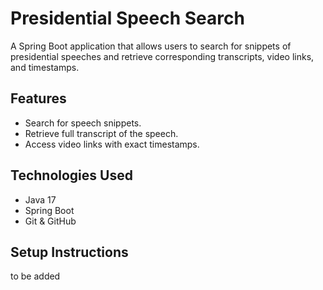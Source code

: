 
# Presidential Speech Search

A Spring Boot application that allows users to search for snippets of presidential speeches and retrieve corresponding transcripts, video links, and timestamps.

## Features

- Search for speech snippets.
- Retrieve full transcript of the speech.
- Access video links with exact timestamps.

## Technologies Used

- Java 17
- Spring Boot
- Git & GitHub

## Setup Instructions
to be added